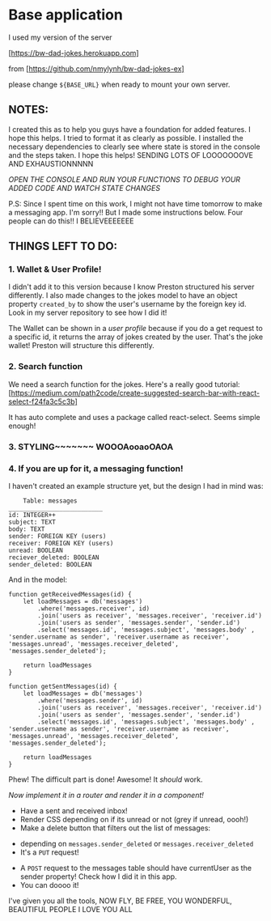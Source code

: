 # Base application

I used my version of the server

[https://bw-dad-jokes.herokuapp.com]

from [https://github.com/nmylynh/bw-dad-jokes-ex]

please change `${BASE_URL}` when ready to mount your own server.

## NOTES:

I created this as to help you guys have a foundation for added features. I hope this helps. I tried to format it as clearly as possible. I installed the necessary dependencies to clearly see where state is stored in the console and the steps taken. I hope this helps! SENDING LOTS OF LOOOOOOOVE AND EXHAUSTIONNNNN

*OPEN THE CONSOLE AND RUN YOUR FUNCTIONS TO DEBUG YOUR ADDED CODE AND WATCH STATE CHANGES*

P.S: Since I spent time on this work, I might not have time tomorrow to make a messaging app. I'm sorry!! But I made some instructions below. Four people can do this!! I BELIEVEEEEEEE

## THINGS LEFT TO DO:

### 1. Wallet & User Profile!

I didn't add it to this version because I know Preston structured his server differently. I also made changes to the jokes model to have an object property `created_by` to show the user's username by the foreign key id. Look in my  server repository to see how I did it!

The Wallet can be shown in a *user profile* because if you do a get request to a specific id, it returns the array of jokes created by the user. That's the joke wallet! Preston will structure this differently.

### 2. Search function 
We need a search function for the jokes. Here's a really good tutorial:
[https://medium.com/path2code/create-suggested-search-bar-with-react-select-f24fa3c5c3b]

It has auto complete and uses a package called react-select. Seems simple enough!

### 3. STYLING~~~~~~~ WOOOAooaoOAOA

### 4. If you are up for it, a messaging function!

I haven't created an example structure yet, but the design I had in mind was:

        Table: messages      
    __________________________
    id: INTEGER++
    subject: TEXT
    body: TEXT
    sender: FOREIGN KEY (users)
    receiver: FOREIGN KEY (users)
    unread: BOOLEAN
    reciever_deleted: BOOLEAN
    sender_deleted: BOOLEAN

And in the model:

    function getReceivedMessages(id) {
        let loadMessages = db('messages')
            .where('messages.receiver', id)
            .join('users as receiver', 'messages.receiver', 'receiver.id')
            .join('users as sender', 'messages.sender', 'sender.id')
            .select('messages.id', 'messages.subject', 'messages.body' , 'sender.username as sender', 'receiver.username as receiver', 'messages.unread', 'messages.receiver_deleted', 'messages.sender_deleted'); 
        
        return loadMessages
    }

    function getSentMessages(id) {
        let loadMessages = db('messages')
            .where('messages.sender', id)
            .join('users as receiver', 'messages.receiver', 'receiver.id')
            .join('users as sender', 'messages.sender', 'sender.id')
            .select('messages.id', 'messages.subject', 'messages.body' , 'sender.username as sender', 'receiver.username as receiver', 'messages.unread', 'messages.receiver_deleted', 'messages.sender_deleted'); 

        return loadMessages
    }

Phew! The difficult part is done! Awesome! It _should_ work.

*Now implement it in a router and render it in a component!*

- Have a sent and received inbox!
- Render CSS depending on if its unread or not (grey if unread, oooh!)
- Make a delete button that filters out the list of messages:
 * depending on `messages.sender_deleted` or `messages.receiver_deleted`
 * It's a `PUT` request!
- A `POST` request to the messages table should have currentUser as the sender property! Check how I did it in this app.
- You can doooo it!


I've given you all the tools, NOW FLY, BE FREE, YOU WONDERFUL, BEAUTIFUL PEOPLE I LOVE YOU ALL

